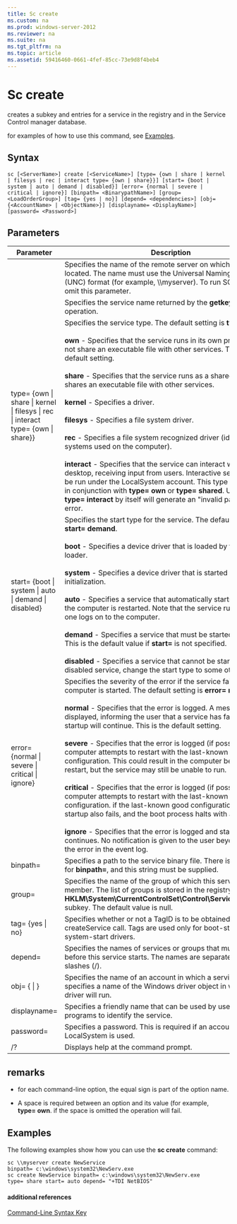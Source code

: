 ```yaml
---
title: Sc create
ms.custom: na
ms.prod: windows-server-2012
ms.reviewer: na
ms.suite: na
ms.tgt_pltfrm: na
ms.topic: article
ms.assetid: 59416460-0661-4fef-85cc-73e9d8f4beb4
---
```

# Sc create
creates a subkey and entries for a service in the registry and in the Service Control manager database.

for examples of how to use this command, see [Examples](#BKMK_examples).

## Syntax

```
sc [<ServerName>] create [<ServiceName>] [type= {own | share | kernel | filesys | rec | interact type= {own | share}}] [start= {boot | system | auto | demand | disabled}] [error= {normal | severe | critical | ignore}] [binpath= <BinarypathName>] [group= <LoadOrderGroup>] [tag= {yes | no}] [depend= <dependencies>] [obj= {<AccountName> | <ObjectName>}] [displayname= <DisplayName>] [password= <Password>]
```

## Parameters

|Parameter|Description|
|-------------|---------------|
|<ServerName>|Specifies the name of the remote server on which the service is located. The name must use the Universal Naming Convention \(UNC\) format \(for example, \\\\myserver\). To run SC.exe locally, omit this parameter.|
|<ServiceName>|Specifies the service name returned by the **getkeyname** operation.|
|type\= {own &#124; share &#124; kernel &#124; filesys &#124; rec &#124; interact type\= {own &#124; share}}|Specifies the service type. The default setting is **type\= own**.<br /><br />**own** \- Specifies that the service runs in its own process. It does not share an executable file with other services. This is the default setting.<br /><br />**share** \- Specifies that the service runs as a shared process. It shares an executable file with other services.<br /><br />**kernel** \- Specifies a driver.<br /><br />**filesys** \- Specifies a file system driver.<br /><br />**rec** \- Specifies a file system recognized driver \(identifies file systems used on the computer\).<br /><br />**interact** \- Specifies that the service can interact with the desktop, receiving input from users. Interactive services must be run under the LocalSystem account. This type must be used in conjunction with **type\= own** or **type\= shared**. Using **type\= interact** by itself will generate an "invalid parameter" error.|
|start\= {boot &#124; system &#124; auto &#124; demand &#124; disabled}|Specifies the start type for the service. The default setting is **start\= demand**.<br /><br />**boot** \- Specifies a device driver that is loaded by the boot loader.<br /><br />**system** \- Specifies a device driver that is started during kernel initialization.<br /><br />**auto** \- Specifies a service that automatically starts each time the computer is restarted. Note that the service runs even if no one logs on to the computer.<br /><br />**demand** \- Specifies a service that must be started manually. This is the default value if **start\=** is not specified.<br /><br />**disabled** \- Specifies a service that cannot be started. To start a disabled service, change the start type to some other value.|
|error\= {normal &#124; severe &#124; critical &#124; ignore}|Specifies the severity of the error if the service fails when the computer is started. The default setting is **error\= normal**.<br /><br />**normal** \- Specifies that the error is logged. A message box is displayed, informing the user that a service has failed to start. startup will continue. This is the default setting.<br /><br />**severe** \- Specifies that the error is logged \(if possible\). The computer attempts to restart with the last\-known good configuration. This could result in the computer being able to restart, but the service may still be unable to run.<br /><br />**critical** \- Specifies that the error is logged \(if possible\). The computer attempts to restart with the last\-known good configuration. if the last\-known good configuration fails, startup also fails, and the boot process halts with a Stop error.<br /><br />**ignore** \- Specifies that the error is logged and startup continues. No notification is given to the user beyond recording the error in the event log.|
|binpath\= <BinarypathName>|Specifies a path to the service binary file. There is no default for **binpath\=**, and this string must be supplied.|
|group\= <LoadOrderGroup>|Specifies the name of the group of which this service is a member. The list of groups is stored in the registry in the **HKLM\\System\\CurrentControlSet\\Control\\ServiceGroupOrder** subkey. The default value is null.|
|tag\= {yes &#124; no}|Specifies whether or not a TagID is to be obtained from the createService call. Tags are used only for boot\-start and system\-start drivers.|
|depend\= <dependencies>|Specifies the names of services or groups that must start before this service starts. The names are separated by forward slashes \(\/\).|
|obj\= {<AccountName> &#124; <ObjectName>}|Specifies the name of an account in which a service will run, or specifies a name of the Windows driver object in which the driver will run.|
|displayname\= <DisplayName>|Specifies a friendly name that can be used by user interface programs to identify the service.|
|password\= <Password>|Specifies a password. This is required if an account other than LocalSystem is used.|
|\/?|Displays help at the command prompt.|

## remarks

-   for each command\-line option, the equal sign is part of the option name.

-   A space is required between an option and its value \(for example, **type\= own**. if the space is omitted the operation will fail.

## <a name="BKMK_examples"></a>Examples
The following examples show how you can use the **sc create** command:

```
sc \\myserver create NewService binpath= c:\windows\system32\NewServ.exe
sc create NewService binpath= c:\windows\system32\NewServ.exe type= share start= auto depend= "+TDI NetBIOS"
```

#### additional references
[Command-Line Syntax Key](commandline-syntax-key.md)


